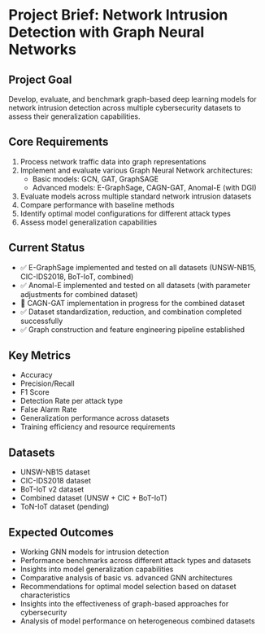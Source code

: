 # Project Brief: Network Intrusion Detection with Graph Neural Networks

## Project Goal
Develop, evaluate, and benchmark graph-based deep learning models for network intrusion detection across multiple cybersecurity datasets to assess their generalization capabilities.

## Core Requirements
1. Process network traffic data into graph representations
2. Implement and evaluate various Graph Neural Network architectures:
   - Basic models: GCN, GAT, GraphSAGE
   - Advanced models: E-GraphSage, CAGN-GAT, Anomal-E (with DGI)
3. Evaluate models across multiple standard network intrusion datasets
4. Compare performance with baseline methods
5. Identify optimal model configurations for different attack types
6. Assess model generalization capabilities

## Current Status
- ✅ E-GraphSage implemented and tested on all datasets (UNSW-NB15, CIC-IDS2018, BoT-IoT, combined)
- ✅ Anomal-E implemented and tested on all datasets (with parameter adjustments for combined dataset)
- 🔄 CAGN-GAT implementation in progress for the combined dataset
- ✅ Dataset standardization, reduction, and combination completed successfully
- ✅ Graph construction and feature engineering pipeline established

## Key Metrics
- Accuracy
- Precision/Recall
- F1 Score
- Detection Rate per attack type
- False Alarm Rate
- Generalization performance across datasets
- Training efficiency and resource requirements

## Datasets
- UNSW-NB15 dataset 
- CIC-IDS2018 dataset
- BoT-IoT v2 dataset
- Combined dataset (UNSW + CIC + BoT-IoT)
- ToN-IoT dataset (pending)

## Expected Outcomes
- Working GNN models for intrusion detection
- Performance benchmarks across different attack types and datasets
- Insights into model generalization capabilities
- Comparative analysis of basic vs. advanced GNN architectures
- Recommendations for optimal model selection based on dataset characteristics
- Insights into the effectiveness of graph-based approaches for cybersecurity
- Analysis of model performance on heterogeneous combined datasets 